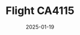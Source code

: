 ---
layout: photo-detail
title: "Flight CA4115"
date: 2025-01-19
collection: photos
header:
  teaser: "https://kw-aviation.oss-cn-beijing.aliyuncs.com/25.1.19.CA4115.JPG"
shooting_date: 2025-01-19
flight_number: "CA4115"
airline: "Air China"
origin_destination: "CTU-PEK"
registration_number: "B-5947"
aircraft_type: "Airbus A330-300"
livery: "-"
---